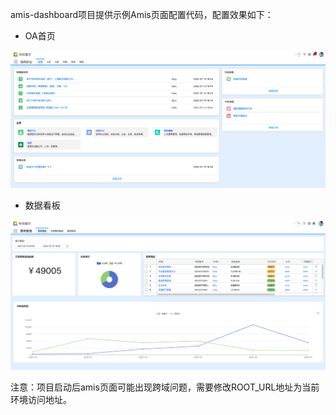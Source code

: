 amis-dashboard项目提供示例Amis页面配置代码，配置效果如下：

- OA首页

![oa首页](./dashboard1.png)

- 数据看板

![数据看板](./dashboard2.png)

注意：项目启动后amis页面可能出现跨域问题，需要修改ROOT_URL地址为当前环境访问地址。